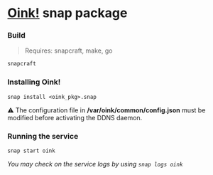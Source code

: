# [Oink!](https://github.com/RLado/Oink) snap package
### Build
> Requires: snapcraft, make, go
```bash
snapcraft
```

### Installing Oink!
```
snap install <oink_pkg>.snap
```

⚠️ The configuration file in **/var/oink/common/config.json** must be modified before activating the DDNS daemon.

### Running the service
```
snap start oink
```

*You may check on the service logs by using `snap logs oink`*


